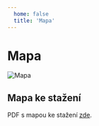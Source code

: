 ```yaml
---
  home: false
  title: 'Mapa'
---
```

# Mapa
![Mapa](/Mapa.png)
## Mapa ke stažení
PDF s mapou ke stažení [zde][a95b7862].

  [a95b7862]: https://mega.nz/file/70QyVZCJ#ylsMy_juTqkLrna6l8slgNGAHAX40sBMwLvabdWqg7k "zde"
